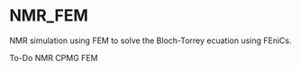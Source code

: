 # NMR_FEM
NMR simulation using FEM to solve the Bloch-Torrey ecuation using FEniCs.

To-Do NMR CPMG FEM
